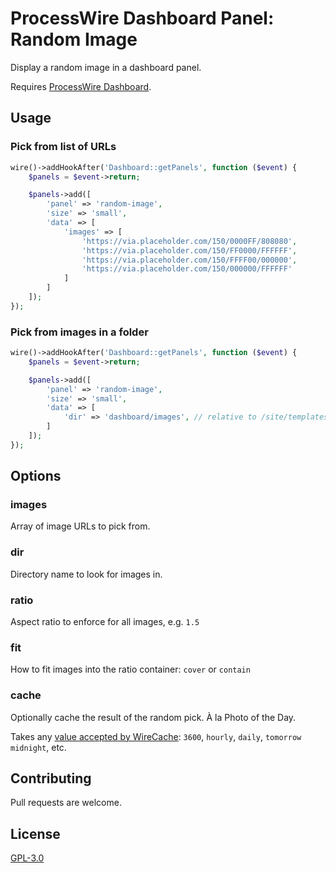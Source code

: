 # ProcessWire Dashboard Panel: Random Image

Display a random image in a dashboard panel.

Requires [ProcessWire Dashboard](https://github.com/daun/processwire-dashboard/).

## Usage

### Pick from list of URLs

```php
wire()->addHookAfter('Dashboard::getPanels', function ($event) {
    $panels = $event->return;

    $panels->add([
        'panel' => 'random-image',
        'size' => 'small',
        'data' => [
            'images' => [
                'https://via.placeholder.com/150/0000FF/808080',
                'https://via.placeholder.com/150/FF0000/FFFFFF',
                'https://via.placeholder.com/150/FFFF00/000000',
                'https://via.placeholder.com/150/000000/FFFFFF'
            ]
        ]
    ]);
});
```

### Pick from images in a folder

```php
wire()->addHookAfter('Dashboard::getPanels', function ($event) {
    $panels = $event->return;

    $panels->add([
        'panel' => 'random-image',
        'size' => 'small',
        'data' => [
            'dir' => 'dashboard/images', // relative to /site/templates/
        ]
    ]);
});
```

## Options

### images

Array of image URLs to pick from.

### dir

Directory name to look for images in.

### ratio

Aspect ratio to enforce for all images, e.g. `1.5`

### fit

How to fit images into the ratio container: `cover` or `contain`

### cache

Optionally cache the result of the random pick. À la Photo of the Day.

Takes any [value accepted by WireCache](https://processwire.com/api/ref/wire-cache/get/):
`3600`, `hourly`, `daily`, `tomorrow midnight`, etc.

## Contributing

Pull requests are welcome.

## License

[GPL-3.0](https://github.com/daun/processwire-dashboard/blob/master/LICENSE)
